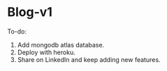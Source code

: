 # Blog-v1

To-do:
1. Add mongodb atlas database.
2. Deploy with heroku.
3. Share on LinkedIn and keep adding new features.
